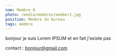 ```yaml
---
nom: Membre 8
photo: /media/membres/member1.jpg
position: Membre du bureau
tags: membre
---
```


bonjour je suis Lorem IPSUM et en fait j'existe pas

contact : bonjour@gmail.com